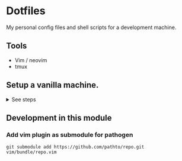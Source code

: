 # Dotfiles

My personal config files and shell scripts for a development machine.

## Tools
- Vim / neovim
- tmux



## Setup a vanilla machine.
<details>
  <summary>See steps</summary>

##### 1. Setup new SSH key and use for github:
```sh
ssh-keygen -t rsa -C "peterbraden@peterbraden.co.uk"
cat ~/.ssh/id_rsa.pub | pbcopy
```
Paste into: [https://github.com/settings/ssh](https://github.com/settings/ssh)

##### 2. Setup
```sh
chezmoi init peterbraden --apply
```

### Setup OSX
#### Install apps from Safari
- [homebrew](https://brew.sh)
- [firefox](https://www.mozilla.org/en-US/firefox/new/)

#### Install apps from App Store
- [ ] 1password
- [ ] [Tailscale](https://apps.apple.com/ca/app/tailscale/id1475387142?mt=12)

#### Install Apps from Firefox
- [iterm](http://www.iterm2.com/#/section/home)
- [nextcloud](https://nextcloud.com/install/#install-clients)

</details>






## Development in this module

### Add vim plugin as submodule for pathogen
```
git submodule add https://github.com/pathto/repo.git vim/bundle/repo.vim
```



